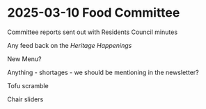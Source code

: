 # 2025-03-10 Food Committee

Committee reports sent out with Residents Council minutes

Any feed back on the _Heritage Happenings_

New Menu?

Anything - shortages - we should be mentioning in the newsletter?

Tofu scramble

Chair sliders